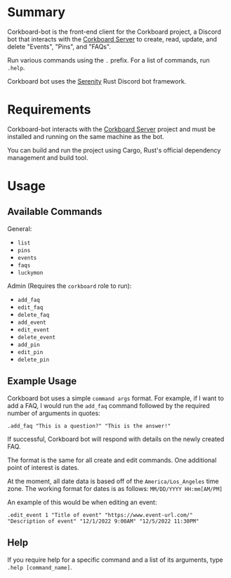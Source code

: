 # Summary

Corkboard-bot is the front-end client for the Corkboard project, a Discord bot that interacts with the [Corkboard Server](https://github.com/borfus/corkboard-server) to create, read, update, and delete "Events", "Pins", and "FAQs".

Run various commands using the `.` prefix. For a list of commands, run `.help`.

Corkboard bot uses the [Serenity](https://github.com/serenity-rs/serenity) Rust Discord bot framework.

# Requirements

Corkboard-bot interacts with the [Corkboard Server](https://github.com/borfus/corkboard-server) project and must be installed and running on the same machine as the bot.

You can build and run the project using Cargo, Rust's official dependency management and build tool. 

# Usage

## Available Commands

General:

- `list`
- `pins`
- `events` 
- `faqs` 
- `luckymon` 

Admin (Requires the `corkboard` role to run):

- `add_faq` 
- `edit_faq` 
- `delete_faq` 
- `add_event` 
- `edit_event` 
- `delete_event` 
- `add_pin` 
- `edit_pin` 
- `delete_pin` 
 
## Example Usage

Corkboard bot uses a simple `command args` format. For example, if I want to add a FAQ, I would run the `add_faq` command followed by the required number of arguments in quotes:

`.add_faq "This is a question?" "This is the answer!"`

If successful, Corkboard bot will respond with details on the newly created FAQ.

The format is the same for all create and edit commands. One additional point of interest is dates.

At the moment, all date data is based off of the `America/Los_Angeles` time zone. The working format for dates is as follows: `MM/DD/YYYY HH:mm[AM/PM]`

An example of this would be when editing an event:

`.edit_event 1 "Title of event" "https://www.event-url.com/" "Description of event" "12/1/2022 9:00AM" "12/5/2022 11:30PM"`

## Help

If you require help for a specific command and a list of its arguments, type `.help [command_name]`.


